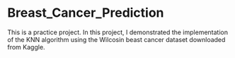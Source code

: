 # Breast_Cancer_Prediction
This is a practice project. In this project, I demonstrated the implementation of the KNN algorithm using the Wilcosin beast cancer dataset downloaded from Kaggle.
